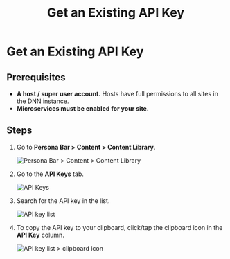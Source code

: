 ﻿---
uid: get-existing-api-key
topic: get-existing-api-key
locale: en
title: Get an Existing API Key
dnneditions: Evoq Engage
dnnversion: 09.02.00
parent-topic: administrators-structured-content-overview
related-topics: create-api-key,edit-or-reset-api-key,delete-api-key
---

# Get an Existing API Key

## Prerequisites

*   **A host / super user account.** Hosts have full permissions to all sites in the DNN instance.
*   **Microservices must be enabled for your site.**

## Steps

1.  Go to **Persona Bar \> Content \> Content Library**.
    
    ![Persona Bar > Content > Content Library](/images/scr-pbar-host-Content-E91.png)
    
2.  Go to the **API Keys** tab.
    
    ![API Keys](/images/scr-pbtabs-host-Content-ContentLibrary-APIKeys-E91.png)
    
3.  Search for the API key in the list.
    
      
    
    ![API key list](/images/scr-APIKey-list-E91.png)
    
      
    
4.  To copy the API key to your clipboard, click/tap the clipboard icon in the **API Key** column.
    
      
    
    ![API key list > clipboard icon](/images/scr-APIKey-list-clipboard-icon-E91.png)
